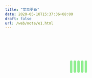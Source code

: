 ```yaml
---
title: "文章更新"
date: 2020-05-10T15:37:36+08:00
draft: false
url: /web/note/e1.html
---
```





<style>
  .loading{
            width: 80px;
            height: 40px;
            margin: 0 auto;
            margin-top:100px;
        }
        .loading span{
            display: inline-block;
            width: 8px;
            height: 100%;
            border-radius: 4px;
            background: lightgreen;
            -webkit-animation: load 1s ease infinite;
        }
        @-webkit-keyframes load{
            0%,100%{
                height: 40px;
                background: lightgreen;
            }
            50%{
                height: 70px;
                margin: -15px 0;
                background: lightblue;
            }
        }
        .loading span:nth-child(2){
            -webkit-animation-delay:0.2s;
        }
        .loading span:nth-child(3){
            -webkit-animation-delay:0.4s;
        }
        .loading span:nth-child(4){
            -webkit-animation-delay:0.6s;
        }
        .loading span:nth-child(5){
            -webkit-animation-delay:0.8s;
        }
    </style>
</head>
<body>
    <div class="container">
		<div class="loading">
        <span></span>
        <span></span>
        <span></span>
        <span></span>
        <span></span>
		</div>
    </div>
</body>
</html>